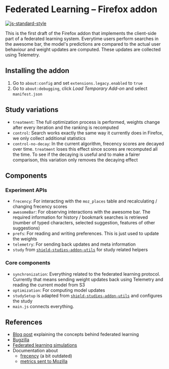 # Federated Learning – Firefox addon

[![js-standard-style](https://cdn.rawgit.com/feross/standard/master/badge.svg)](https://github.com/feross/standard)

This is the first draft of the Firefox addon that implements the client-side part of a federated learning system.
Everytime users perform searches in the awesome bar, the model's predictions are compared to the actual user behaviour and weight updates are computed.
These updates are collected using Telemetry.

## Installing the addon

1. Go to `about:config` and set `extensions.legacy.enabled` to `true`
2. Go to `about:debugging`, click *Load Temporary Add-on* and select `manifest.json`

## Study variations

- `treatment`: The full optimization process is performed, weights change after every iteration and the ranking is recomputed
- `control`: Search works exactly the same way it currently does in Firefox, we only collect additional statistics
- `control-no-decay`: In the current algorithm, frecency scores are decayed over time. `treatment` loses this effect since scores are recomputed all the time. To see if the decaying is useful and to make a fairer comparison, this variation only removes the decaying effect

## Components

### Experiment APIs

- `frecency`: For interacting with the `moz_places` table and recalculating / changing frecency scores
- `awesomeBar`: For observing interactions with the awesome bar. The required information for history / bookmark searches is retrieved (number of typed characters, selected suggestion, features of other suggestions)
- `prefs`: For reading and writing preferences. This is just used to update the weights
- `telemetry`: For sending back updates and meta information
- `study` from [`shield-studies-addon-utils`](https://github.com/mozilla/shield-studies-addon-utils) for study related helpers

### Core components

- `synchronization`: Everything related to the federated learning protocol. Currently that means sending weight updates back using Telemetry and reading the current model from S3
- `optimization`: For computing model updates
- `studySetup` is adapted from [`shield-studies-addon-utils`](https://github.com/mozilla/shield-studies-addon-utils) and configures the study
- `main.js` connects everything.

## References

- [Blog post](https://florian.github.io/federated-learning/) explaining the concepts behind federated learning
- [Bugzilla](https://bugzilla.mozilla.org/show_bug.cgi?id=1462102)
- [Federated learning simulations](https://github.com/florian/federated-learning)
- Documentation about
   - [frecency](https://developer.mozilla.org/en-US/docs/Mozilla/Tech/Places/Frecency_algorithm) (a bit outdated)
   - [metrics sent to Mozilla](METRICS.md)
